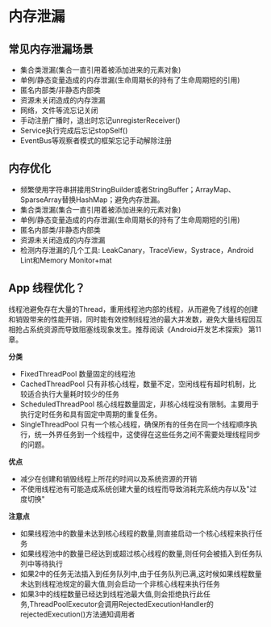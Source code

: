 # 内存泄漏

## 常见内存泄漏场景

* 集合类泄漏\(集合一直引用着被添加进来的元素对象\)
* 单例/静态变量造成的内存泄漏\(生命周期长的持有了生命周期短的引用\)
* 匿名内部类/非静态内部类
* 资源未关闭造成的内存泄漏
* 网络，文件等流忘记关闭
* 手动注册广播时，退出时忘记unregisterReceiver\(\)
* Service执行完成后忘记stopSelf\(\)
* EventBus等观察者模式的框架忘记手动解除注册

## 内存优化

* 频繁使用字符串拼接用StringBuilder或者StringBuffer；ArrayMap、SparseArray替换HashMap；避免内存泄漏。
* 集合类泄漏\(集合一直引用着被添加进来的元素对象\)
* 单例/静态变量造成的内存泄漏\(生命周期长的持有了生命周期短的引用\)
* 匿名内部类/非静态内部类
* 资源未关闭造成的内存泄漏
* 检测内存泄漏的几个工具: LeakCanary，TraceView，Systrace，Android Lint和Memory Monitor+mat

## App 线程优化？

线程池避免存在大量的Thread，重用线程池内部的线程，从而避免了线程的创建和销毁带来的性能开销，同时能有效控制线程池的最大并发数，避免大量线程因互相抢占系统资源而导致阻塞线现象发生。推荐阅读《Android开发艺术探索》 第11章。

**分类**

* FixedThreadPool 数量固定的线程池
* CachedThreadPool 只有非核心线程，数量不定，空闲线程有超时机制，比较适合执行大量耗时较少的任务
* ScheduledThreadPool 核心线程数量固定，非核心线程没有限制。主要用于执行定时任务和具有固定中周期的重复任务。
* SingleThreadPool 只有一个核心线程，确保所有的任务在同一个线程顺序执行，统一外界任务到一个线程中，这使得在这些任务之间不需要处理线程同步的问题。

**优点**

* 减少在创建和销毁线程上所花的时间以及系统资源的开销
* 不使用线程池有可能造成系统创建大量的线程而导致消耗完系统内存以及"过度切换"

**注意点**

* 如果线程池中的数量未达到核心线程的数量,则直接启动一个核心线程来执行任务
* 如果线程池中的数量已经达到或超过核心线程的数量,则任何会被插入到任务队列中等待执行
* 如果2中的任务无法插入到任务队列中,由于任务队列已满,这时候如果线程数量未达到线程池规定的最大值,则会启动一个非核心线程来执行任务
* 如果3中的线程数量已经达到线程池最大值,则会拒绝执行此任务,ThreadPoolExecutor会调用RejectedExecutionHandler的rejectedExecution\(\)方法通知调用者


